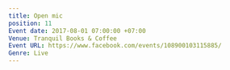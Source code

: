 ```yaml
---
title: Open mic
position: 11
Event date: 2017-08-01 07:00:00 +07:00
Venue: Tranquil Books & Coffee
Event URL: https://www.facebook.com/events/108900103115885/
Genre: Live
---
```


